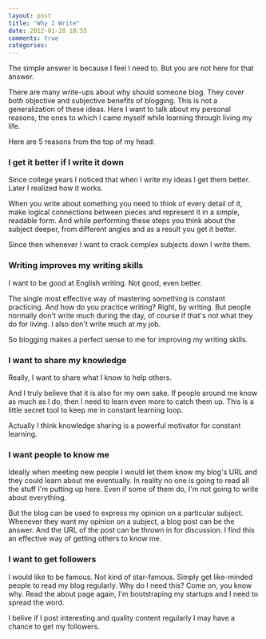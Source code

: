 ```yaml
---
layout: post
title: "Why I Write"
date: 2012-01-28 18:55
comments: true
categories: 
---
```


The simple answer is because I feel I need to. But you are not here for that answer.

There are many write-ups about why should someone blog. They cover both objective and subjective benefits of blogging. This is not a generalization of these ideas. Here I want to talk about my personal reasons, the ones to which I came myself while learning through living my life.

Here are 5 reasons from the top of my head:

### I get it better if I write it down
Since college years I noticed that when I write my ideas I get them better. Later I realized how it works.

When you write about something you need to think of every detail of it, make logical connections between pieces and represent it in a simple, readable form. And while performing these steps you think about the subject deeper, from different angles and as a result you get it better.

Since then whenever I want to crack complex subjects down I write them.

### Writing improves my writing skills
I want to be good at English writing. Not good, even better.

The single most effective way of mastering something is constant practicing. And how do you practice writing? Right, by writing. But people normally don't write much during the day, of course if that's not what they do for living. I also don't write much at my job.

So blogging makes a perfect sense to me for improving my writing skills.

### I want to share my knowledge
Really, I want to share what I know to help others.

And I truly believe that it is also for my own sake. If people around me know as much as I do, then I need to learn even more to catch them up. This is a little secret tool to keep me in constant learning loop. 

Actually I think knowledge sharing is a powerful motivator for constant learning.

### I want people to know me
Ideally when meeting new people I would let them know my blog's URL and they could learn about me eventually. In reality no one is going to read all the stuff I'm putting up here. Even if some of them do, I'm not going to write about everything.

But the blog can be used to express my opinion on a particular subject. Whenever they want my opinion on a subject, a blog post can be the answer. And the URL of the post can be thrown in for discussion. I find this an effective way of getting others to know me.

### I want to get followers
I would like to be famous. Not kind of star-famous. Simply get like-minded people to read my blog regularly. Why do I need this? Come on, you know why. Read the about page again, I'm bootstraping my startups and I need to spread the word.

I belive if I post interesting and quality content regularly I may have a chance to get my followers.
